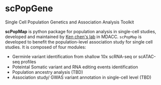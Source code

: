# scPopGene
Single Cell Population Genetics and Association Analysis Toolkit

**scPopMap** is python package for population analysis in single-cell studies, developed and maintained by [Ken chen's lab](https://sites.google.com/view/kchenlab/Home) in MDACC. `scPopMap` is developed to benefit the population-level association study for single cell studies. It is composed of four modules: 
* Germinle variant identification from shallow 10x scRNA-seq or scATAC-seq profiles
* Poteintal Somatic variant and RNA editing events identification 
* Population ancestry analysis (TBD)
* Association study/ GWAS variant annotation in single-cell level (TBD)
